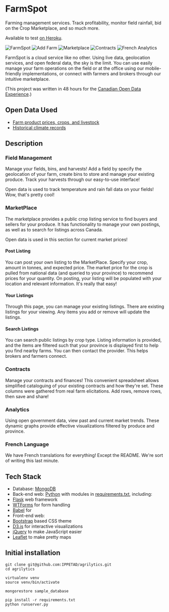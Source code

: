 FarmSpot
========

Farming management services. Track profitability, monitor field rainfall, bid on the Crop Marketplace, and so much more.

Available to test [on Heroku](http://farmspot.herokuapp.com).

![FarmSpot](https://raw.github.com/IPPETAD/agrilytics/master/farm/static/field.jpg)
![Add Farm](http://i.imgur.com/QTvmqYx)
![Marketplace](http://i.imgur.com/e5ENZdu)
![Contracts](http://i.imgur.com/ZWIL3W3.png)
![French Analytics](http://i.imgur.com/4foidbH)

FarmSpot is a cloud service like no other. Using live data, geolocation services, and open federal data, the sky is the limit. You can use easily manage your farm operations on the field or at the office using our mobile-friendly implementations, or connect with farmers and brokers through our intuitive marketplace.

(This project was written in 48 hours for the [Canadian Open Data Experience](http://canadianopendataexperience.com).)

## Open Data Used

* [Farm product prices, crops, and livestock](http://data.gc.ca/data/en/dataset/666e5421-6909-4ce7-8777-a828b1ba3f95)
* [Historical climate records](http://climate.weather.gc.ca)

## Description

### Field Management

Manage your fields, bins, and harvests! Add a field by specify the geolocation of your farm, create bins to store and manage your existing produce. Track your harvests through our easy-to-use interface!

Open data is used to track temperature and rain fall data on your fields! Wow, that's pretty cool!

### MarketPlace

The marketplace provides a public crop listing service to find buyers and sellers for your produce. It has functionality to manage your own postings, as well as to search for listings across Canada.

Open data is used in this section for current market prices!

#### Post Listing

You can post your own listing to the MarketPlace. Specify your crop, amount in tonnes, and expected price. 
The market price for the crop is pulled from national data (and queried to your province) to recommend prices for your quantity. On posting, your listing will be populated with your location and relevant information. It's really that easy!

#### Your Listings

Through this page, you can manage your existing listings. There are existing listings for your viewing. Any items you add or remove will update the listings.

#### Search Listings

You can search public listings by crop type. Listing information is provided, and the items are filtered such that your province is displayed first to help you find nearby farms. You can then contact the provider. This helps brokers and farmers connect.


### Contracts

Manage your contracts and finances! This convenient spreadsheet allows simplified cataloguing of your existing contracts and how they're set. These columns were gathered from real farm elicitations. Add rows, remove rows, then save and share!

### Analytics

Using open government data, view past and current market trends. These dynamic graphs provide effective visualizations filtered by produce and province.


### French Language

We have French translations for everything!
Except the README. We're sort of writing this last minute.


## Tech Stack

* Database: [MongoDB](http://www.mongodb.org)
* Back-end web: [Python](https://www.python.org) with modules in [requirements.txt](requirements.txt), including:
 * [Flask](http://flask.pocoo.org) web framework
 * [WTForms](http://wtforms.readthedocs.org) for form handling
 * [Babel](http://babel.pocoo.org) for 
* Front-end web: 
 * [Bootstrap](http://getbootstrap.com) based CSS theme
 * [D3.js](http://d3js.org) for interactive visualizations
 * [jQuery](http://jquery.com) to make JavaScript easier
 * [Leaflet](http://leafletjs.com) to make pretty maps

## Initial installation

	git clone git@github.com:IPPETAD/agrilytics.git
	cd agrilytics

	virtualenv venv
	source venv/bin/activate
	
	mongorestore sample_database

	pip install -r requirements.txt
	python runserver.py



